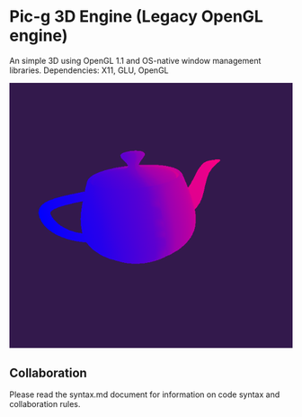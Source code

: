 # Pic-g 3D Engine (Legacy OpenGL engine)
An simple 3D using OpenGL 1.1 and OS-native window management libraries.
Dependencies: X11, GLU, OpenGL

![alt text](dev/screenshots/teapot.png "Title")

## Collaboration
Please read the syntax.md document for information on code syntax and collaboration rules.